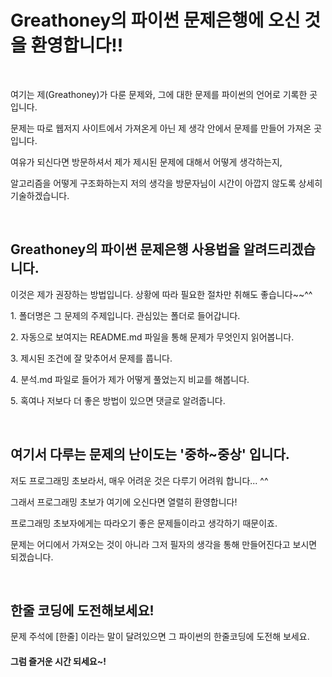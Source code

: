 <h1>Greathoney의 파이썬 문제은행에 오신 것을 환영합니다!!</h1>
<p>&nbsp;</p>
<p>여기는 제(Greathoney)가 다룬 문제와, 그에 대한 문제를 파이썬의 언어로 기록한 곳입니다.</p>
<p>문제는 따로 웹저지 사이트에서 가져온게 아닌 제 생각 안에서 문제를 만들어 가져온 곳입니다.</p>
<p>여유가 되신다면 방문하셔서 제가 제시된 문제에 대해서 어떻게 생각하는지,</p>
<p>알고리즘을 어떻게 구조화하는지 저의 생각을 방문자님이 시간이 아깝지 않도록 상세히 기술하겠습니다.</p>
<p>&nbsp;</p>
<h2>Greathoney의 파이썬 문제은행 사용법을 알려드리겠습니다.</h2>
<p>이것은 제가 권장하는 방법입니다. 상황에 따라 필요한 절차만 취해도 좋습니다~~^^</p>
<p>1. 폴더명은 그 문제의 주제입니다. 관심있는 폴더로 들어갑니다.</p>
<p>2. 자동으로 보여지는 README.md 파일을 통해 문제가 무엇인지 읽어봅니다.</p>
<p>3. 제시된 조건에 잘 맞추어서 문제를 풉니다.</p>
<p>4. 분석.md 파일로 들어가 제가 어떻게 풀었는지 비교를 해봅니다.</p>
<p>5. 혹여나 저보다 더 좋은 방법이 있으면 댓글로 알려줍니다.</p>
<p>&nbsp;</p>
<h2>여기서 다루는 문제의 난이도는 '중하~중상' 입니다.</h2>
<p>저도 프로그래밍 초보라서, 매우 어려운 것은 다루기 어려워 합니다... ^^</p>
<p>그래서 프로그래밍 초보가 여기에 오신다면 열렬히 환영합니다!</p>
<p>프로그래밍 초보자에게는 따라오기 좋은 문제들이라고 생각하기 때문이죠.</p>
문제는 어디에서 가져오는 것이 아니라 그저 필자의 생각을 통해 만들어진다고 보시면 되겠습니다.
<p>&nbsp;</p>

## 한줄 코딩에 도전해보세요!
문제 주석에 [한줄] 이라는 말이 달려있으면 그  파이썬의 한줄코딩에 도전해 보세요.

<h4>그럼 즐거운 시간 되세요~!</h4>
